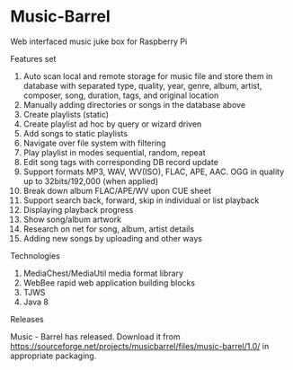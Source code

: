 Music-Barrel
============

Web interfaced music juke box for Raspberry Pi

Features set

1. Auto scan local and remote storage for music file and store them in database with
  separated type, quality, year, genre, album, artist, composer, song, duration, tags,
  and original location
2. Manually adding directories or songs in the database above
3. Create playlists (static)
4. Create playlist ad hoc by query or wizard driven
5. Add songs to static playlists
6. Navigate over file system with filtering
7. Play playlist in modes sequential, random, repeat
8. Edit song tags with corresponding DB record update
9. Support formats MP3, WAV, WV(ISO), FLAC, APE, AAC. OGG in quality up to 32bits/192,000 (when applied)
10. Break down album FLAC/APE/WV upon CUE sheet
11. Support search back, forward, skip in individual or list playback
12. Displaying playback progress
13. Show song/album artwork
14. Research on net for song, album, artist details
15. Adding new songs by uploading and other ways

Technologies

1. MediaChest/MediaUtil media format library
2. WebBee rapid web application building blocks
3. TJWS
4. Java 8

Releases

Music - Barrel has released. Download it from
https://sourceforge.net/projects/musicbarrel/files/music-barrel/1.0/
in appropriate packaging.
